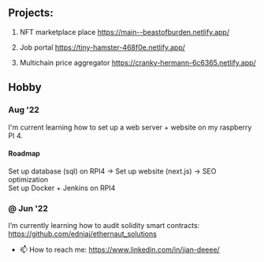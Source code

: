<!--
**edniaj/edniaj** is a ✨ _special_ ✨ repository because its `README.md` (this file) appears on your GitHub profile.
-->


## Projects:
1. NFT marketplace 
place https://main--beastofburden.netlify.app/

2. Job portal 
https://tiny-hamster-468f0e.netlify.app/

3. Multichain price aggregator 
https://cranky-hermann-6c6365.netlify.app/

## Hobby
### Aug '22
I'm current learning how to set up a web server + website on my raspberry PI 4.
#### Roadmap
Set up database (sql) on RPI4 -> Set up website (next.js) -> SEO optimization  
Set up Docker + Jenkins on RPI4

### @ Jun '22
I’m currently learning how to audit solidity smart contracts: https://github.com/edniaj/ethernaut_solutions

- 📫 How to reach me: https://www.linkedin.com/in/jian-deeee/


